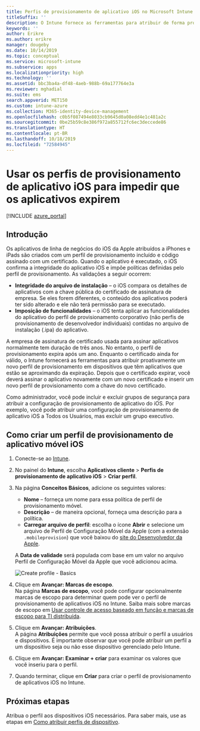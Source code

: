 ```yaml
---
title: Perfis de provisionamento de aplicativo iOS no Microsoft Intune
titleSuffix: ''
description: O Intune fornece as ferramentas para atribuir de forma proativa um novo perfil de provisionamento a dispositivos que têm aplicativos que estão se aproximando da expiração.
keywords: ''
author: Erikre
ms.author: erikre
manager: dougeby
ms.date: 10/14/2019
ms.topic: conceptual
ms.service: microsoft-intune
ms.subservice: apps
ms.localizationpriority: high
ms.technology: ''
ms.assetid: bbc3ba4a-df48-4aeb-988b-69a177764e3a
ms.reviewer: mghadial
ms.suite: ems
search.appverid: MET150
ms.custom: intune-azure
ms.collection: M365-identity-device-management
ms.openlocfilehash: c0b5f087494e8033cb9645d0a08edd4e1c481a2c
ms.sourcegitcommit: 0be25b59c8e386f972a855712fc6ec3deccede86
ms.translationtype: HT
ms.contentlocale: pt-BR
ms.lasthandoff: 10/18/2019
ms.locfileid: "72584945"
---
```

# <a name="use-ios-app-provisioning-profiles-to-prevent-your-apps-from-expiring"></a>Usar os perfis de provisionamento de aplicativo iOS para impedir que os aplicativos expirem

[!INCLUDE [azure_portal](../includes/azure_portal.md)]

## <a name="introduction"></a>Introdução

Os aplicativos de linha de negócios do iOS da Apple atribuídos a iPhones e iPads são criados com um perfil de provisionamento incluído e código assinado com um certificado. Quando o aplicativo é executado, o iOS confirma a integridade do aplicativo iOS e impõe políticas definidas pelo perfil de provisionamento. As validações a seguir ocorrem:

- **Integridade do arquivo de instalação** – o iOS compara os detalhes de aplicativos com a chave pública do certificado de assinatura de empresa. Se eles forem diferentes, o conteúdo dos aplicativos poderá ter sido alterado e ele não terá permissão para se executado.
- **Imposição de funcionalidades** – o iOS tenta aplicar as funcionalidades do aplicativo do perfil de provisionamento corporativo (não perfis de provisionamento de desenvolvedor individuais) contidas no arquivo de instalação (.ipa) do aplicativo.


A empresa de assinatura de certificado usada para assinar aplicativos normalmente tem duração de três anos. No entanto, o perfil de provisionamento expira após um ano. Enquanto o certificado ainda for válido, o Intune fornecerá as ferramentas para atribuir proativamente um novo perfil de provisionamento em dispositivos que têm aplicativos que estão se aproximando da expiração.
Depois que o certificado expirar, você deverá assinar o aplicativo novamente com um novo certificado e inserir um novo perfil de provisionamento com a chave do novo certificado.

Como administrador, você pode incluir e excluir grupos de segurança para atribuir a configuração de provisionamento de aplicativo do iOS. Por exemplo, você pode atribuir uma configuração de provisionamento de aplicativo iOS a Todos os Usuários, mas excluir um grupo executivo.

## <a name="how-to-create-an-ios-mobile-app-provisioning-profile"></a>Como criar um perfil de provisionamento de aplicativo móvel iOS

1. Conecte-se ao [Intune](https://go.microsoft.com/fwlink/?linkid=2090973).
2. No painel do **Intune**, escolha **Aplicativos cliente** > **Perfis de provisionamento de aplicativo iOS** > **Criar perfil**.
3. Na página **Conceitos Básicos**, adicione os seguintes valores:
    - **Nome** – forneça um nome para essa política de perfil de provisionamento móvel.
    - **Descrição** – de maneira opcional, forneça uma descrição para a política.
    - **Carregar arquivo de perfil**: escolha o ícone **Abrir** e selecione um arquivo de Perfil de Configuração Móvel da Apple (com a extensão `.mobileprovision`) que você baixou do [site do Desenvolvedor da Apple](https://developer.apple.com/).

   A **Data de validade** será populada com base em um valor no arquivo Perfil de Configuração Móvel da Apple que você adicionou acima.<br>

   <img alt="Create profile - Basics" src="~/apps/media/app-provisioning-profile-ios/app-provisioning-profile-ios-01.png">

4. Clique em **Avançar: Marcas de escopo**.<br>
   Na página **Marcas de escopo**, você pode configurar opcionalmente marcas de escopo para determinar quem pode ver o perfil de provisionamento de aplicativos iOS no Intune. Saiba mais sobre marcas de escopo em [Usar controle de acesso baseado em função e marcas de escopo para TI distribuída](../fundamentals/scope-tags.md).
5. Clique em **Avançar: Atribuições**.<br>
   A página **Atribuições** permite que você possa atribuir o perfil a usuários e dispositivos. É importante observar que você pode atribuir um perfil a um dispositivo seja ou não esse dispositivo gerenciado pelo Intune.
6. Clique em **Avançar: Examinar + criar** para examinar os valores que você inseriu para o perfil.
7. Quando terminar, clique em **Criar** para criar o perfil de provisionamento de aplicativos iOS no Intune. 

## <a name="next-steps"></a>Próximas etapas

Atribua o perfil aos dispositivos iOS necessários. Para saber mais, use as etapas em [Como atribuir perfis de dispositivo](../device-profile-assign.md).
